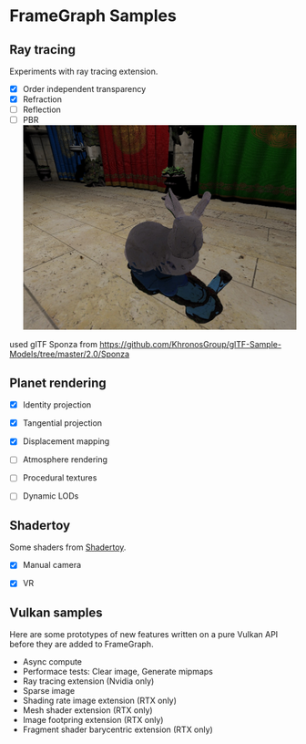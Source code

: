 # FrameGraph Samples

## Ray tracing
Experiments with ray tracing extension.
- [x] Order independent transparency
- [x] Refraction
- [ ] Reflection
- [ ] PBR
![image](screenshots/ray_tracing.jpg)

used glTF Sponza from https://github.com/KhronosGroup/glTF-Sample-Models/tree/master/2.0/Sponza


## Planet rendering
- [x] Identity projection
- [x] Tangential projection
- [x] Displacement mapping
- [ ] Atmosphere rendering
- [ ] Procedural textures
- [ ] Dynamic LODs


## Shadertoy
Some shaders from [Shadertoy](https://www.shadertoy.com).
- [x] Manual camera
- [x] VR


## Vulkan samples
Here are some prototypes of new features written on a pure Vulkan API before they are added to FrameGraph.
* Async compute
* Performace tests: Clear image, Generate mipmaps
* Ray tracing extension (Nvidia only)
* Sparse image
* Shading rate image extension (RTX only)
* Mesh shader extension (RTX only)
* Image footpring extension (RTX only)
* Fragment shader barycentric extension (RTX only)

